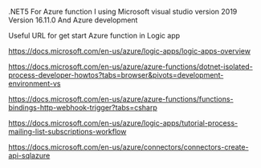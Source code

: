 ﻿.NET5 For Azure function 
I using Microsoft visual studio version 2019 Version 16.11.0
And Azure development

Useful URL for get start Azure function in Logic app

https://docs.microsoft.com/en-us/azure/logic-apps/logic-apps-overview

https://docs.microsoft.com/en-us/azure/azure-functions/dotnet-isolated-process-developer-howtos?tabs=browser&pivots=development-environment-vs

https://docs.microsoft.com/en-us/azure/azure-functions/functions-bindings-http-webhook-trigger?tabs=csharp

https://docs.microsoft.com/en-us/azure/logic-apps/tutorial-process-mailing-list-subscriptions-workflow

https://docs.microsoft.com/en-us/azure/connectors/connectors-create-api-sqlazure

